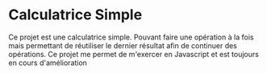 # Calculatrice Simple
Ce projet est une calculatrice simple. Pouvant faire une opération à la fois mais permettant de réutiliser le dernier résultat afin de continuer des opérations. 
Ce projet me permet de m'exercer en Javascript et est toujours en cours d'amélioration